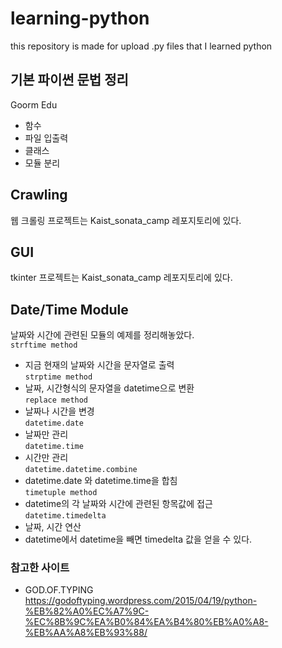 # learning-python
this repository is made for upload .py files that I learned python

## 기본 파이썬 문법 정리 
Goorm Edu 
* 함수
* 파일 입출력
* 클래스
* 모듈 분리

## Crawling  
웹 크롤링 프로젝트는 Kaist_sonata_camp 레포지토리에 있다.

## GUI  
tkinter 프로젝트는 Kaist_sonata_camp 레포지토리에 있다.
  
## Date/Time Module  
날짜와 시간에 관련된 모듈의 예제를 정리해놓았다.  
`strftime method`  
  * 지금 현재의 날짜와 시간을 문자열로 출력  
`strptime method`    
  * 날짜, 시간형식의 문자열을 datetime으로 변환  
`replace method`    
  * 날짜나 시간을 변경    
`datetime.date`  
  * 날짜만 관리  
`datetime.time`  
  * 시간만 관리  
`datetime.datetime.combine`  
  * datetime.date 와 datetime.time을 합침    
`timetuple method`  
  * datetime의 각 날짜와 시간에 관련된 항목값에 접근  
`datetime.timedelta`  
  * 날짜, 시간 연산    
  * datetime에서 datetime을 빼면 timedelta 값을 얻을 수 있다.  


### 참고한 사이트
  * GOD.OF.TYPING  
    https://godoftyping.wordpress.com/2015/04/19/python-%EB%82%A0%EC%A7%9C-%EC%8B%9C%EA%B0%84%EA%B4%80%EB%A0%A8-%EB%AA%A8%EB%93%88/
